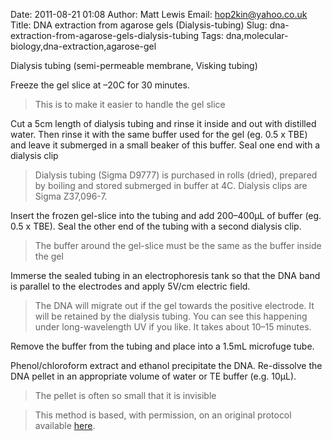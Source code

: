 Date: 2011-08-21 01:08
Author: Matt Lewis
Email: hop2kin@yahoo.co.uk
Title: DNA extraction from agarose gels (Dialysis-tubing)
Slug: dna-extraction-from-agarose-gels-dialysis-tubing
Tags: dna,molecular-biology,dna-extraction,agarose-gel

Dialysis tubing (semi-permeable membrane, Visking tubing)









Freeze the gel slice at –20C for 30 minutes. 


>This is to make it easier to handle the gel slice


Cut a 5cm length of dialysis tubing and rinse it inside and out with distilled water. Then rinse it with the same buffer used for the gel (eg. 0.5 x TBE) and leave it submerged in a small beaker of this buffer. Seal one end with a dialysis clip 


>Dialysis tubing (Sigma D9777) is purchased in rolls (dried), prepared by boiling and stored submerged in buffer at 4C. Dialysis clips are Sigma Z37,096-7.


Insert the frozen gel-slice into the tubing and add 200–400µL of buffer (eg. 0.5 x TBE). Seal the other end of the tubing with a second dialysis clip. 


>The buffer around the gel-slice must be the same as the buffer inside the gel


Immerse the sealed tubing in an electrophoresis tank so that the DNA band is parallel to the electrodes and apply 5V/cm electric field. 


>The DNA will migrate out if the gel towards the positive electrode. It will be retained by the dialysis tubing. You can see this happening under long-wavelength UV if you like. It takes about 10–15 minutes.


Remove the buffer from the tubing and place into a 1.5mL microfuge tube.



Phenol/chloroform extract and ethanol precipitate the DNA. Re-dissolve the DNA pellet in an appropriate volume of water or TE buffer (e.g. 10µL). 


>The pellet is often so small that it is invisible 






>This method is based, with permission, on an original protocol available [here](http://methodbook.net/dna/gelextrc.html).

